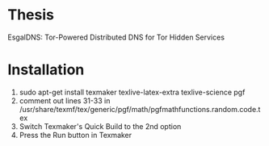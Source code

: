 Thesis
======

EsgalDNS: Tor-Powered Distributed DNS for Tor Hidden Services

Installation
======

1. sudo apt-get install texmaker texlive-latex-extra texlive-science pgf
2. comment out lines 31-33 in /usr/share/texmf/tex/generic/pgf/math/pgfmathfunctions.random.code.tex
3. Switch Texmaker's Quick Build to the 2nd option
4. Press the Run button in Texmaker


